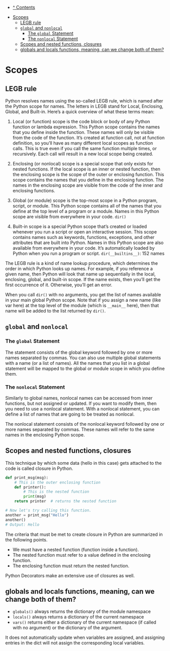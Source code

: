 * [^ Contents](../README.md)

<!-- TOC -->
* [Scopes](#scopes)
  * [LEGB rule](#legb-rule)
  * [`global` and `nonlocal`](#global-and-nonlocal)
    * [The `global` Statement](#the-global-statement)
    * [The `nonlocal` Statement](#the-nonlocal-statement)
  * [Scopes and nested functions, closures](#scopes-and-nested-functions-closures)
  * [globals and locals functions, meaning, can we change both of them?](#globals-and-locals-functions-meaning-can-we-change-both-of-them)
<!-- TOC -->

# Scopes

## LEGB rule

Python resolves names using the so-called LEGB rule, which is named after the Python scope for names. The letters in
LEGB stand for Local, Enclosing, Global, and Built-in. Here’s a quick overview of what these terms mean:

1. Local (or function) scope is the code block or body of any Python function or lambda expression. This Python scope
   contains the names that you define inside the function. These names will only be visible from the code of the
   function. It’s created at function call, not at function definition, so you’ll have as many different local scopes as
   function calls. This is true even if you call the same function multiple times, or recursively. Each call will result
   in a new local scope being created.

2. Enclosing (or nonlocal) scope is a special scope that only exists for nested functions. If the local scope is an
   inner or nested function, then the enclosing scope is the scope of the outer or enclosing function. This scope
   contains the names that you define in the enclosing function. The names in the enclosing scope are visible from the
   code of the inner and enclosing functions.

3. Global (or module) scope is the top-most scope in a Python program, script, or module. This Python scope contains all
   of the names that you define at the top level of a program or a module. Names in this Python scope are visible from
   everywhere in your code. `dir()`

4. Built-in scope is a special Python scope that’s created or loaded whenever you run a script or open an interactive
   session. This scope contains names such as keywords, functions, exceptions, and other attributes that are built into
   Python. Names in this Python scope are also available from everywhere in your code. It’s automatically loaded by
   Python when you run a program or script. `dir(__builtins__)`: 152 names

The LEGB rule is a kind of name lookup procedure, which determines the order in which Python looks up names. For
example, if you reference a given name, then Python will look that name up sequentially in the local, enclosing, global,
and built-in scope. If the name exists, then you’ll get the first occurrence of it. Otherwise, you’ll get an error.

When you call `dir()` with no arguments, you get the list of names available in your main global Python scope. Note that
if you assign a new name (like var here) at the top level of the module (which is `__main__` here), then that name will
be added to the list returned by `dir()`.

## `global` and `nonlocal`

### The `global` Statement

The statement consists of the global keyword followed by one or more names separated by commas. You can also use
multiple global statements with a name (or a list of names). All the names that you list in a global statement will be
mapped to the global or module scope in which you define them.

### The `nonlocal` Statement

Similarly to global names, nonlocal names can be accessed from inner functions, but not assigned or updated. If you want
to modify them, then you need to use a nonlocal statement. With a nonlocal statement, you can define a list of names
that are going to be treated as nonlocal.

The nonlocal statement consists of the nonlocal keyword followed by one or more names separated by commas. These names
will refer to the same names in the enclosing Python scope.

## Scopes and nested functions, closures

This technique by which some data (hello in this case) gets attached to the code is called closure in Python.

```python
def print_msg(msg):
    # This is the outer enclosing function
    def printer():
        # This is the nested function
        print(msg)
    return printer  # returns the nested function

# Now let's try calling this function.
another = print_msg("Hello")
another()
# Output: Hello
```

The criteria that must be met to create closure in Python are summarized in the following points.

- We must have a nested function (function inside a function).
- The nested function must refer to a value defined in the enclosing function.
- The enclosing function must return the nested function.

Python Decorators make an extensive use of closures as well.

## globals and locals functions, meaning, can we change both of them?

- `globals()` always returns the dictionary of the module namespace
- `locals()` always returns a dictionary of the current namespace
- `vars()` returns either a dictionary of the current namespace (if called with no argument) or the dictionary of the
  argument.

It does not automatically update when variables are assigned, and assigning entries in the dict will not assign the
corresponding local variables.
